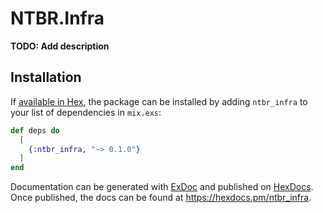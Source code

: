 # NTBR.Infra

**TODO: Add description**

## Installation

If [available in Hex](https://hex.pm/docs/publish), the package can be installed
by adding `ntbr_infra` to your list of dependencies in `mix.exs`:

```elixir
def deps do
  [
    {:ntbr_infra, "~> 0.1.0"}
  ]
end
```

Documentation can be generated with [ExDoc](https://github.com/elixir-lang/ex_doc)
and published on [HexDocs](https://hexdocs.pm). Once published, the docs can
be found at <https://hexdocs.pm/ntbr_infra>.

